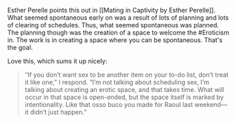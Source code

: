 Esther Perelle points this out in [[Mating in Captivity by Esther Perelle]]. What seemed spontaneous early on was a result of lots of planning and lots of clearing of schedules. Thus, what seemed spontaneous was planned. The planning though was the creation of a space to welcome the #Eroticism in. The work is in creating a space where you can be spontaneous. That's the goal. 

Love this, which sums it up nicely: 

> “If you don’t want sex to be another item on your to-do list, don’t treat it like one,” I respond. “I’m not talking about scheduling sex, I’m talking about creating an erotic space, and that takes time. What will occur in that space is open-ended, but the space itself is marked by intentionality. Like that osso buco you made for Raoul last weekend—it didn’t just happen.”